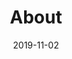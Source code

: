 ---
path: "/about"
date: "2019-11-02"
title: "About"
featuredImage: ./about.jpg
intro: "Hi there! We are Ryan and Sophia, and we are so glad you stopped by! We are the couple behind Lapa’s culinary creations and adventures. We are so so so excited to share our recipes and stories with all of you!"
whoWeAre: "We are big foodies! Honestly, we are always thinking about what our next meal will be. Sophia was raised in a Russian Jewish household in southern California and Ryan also grew up celebrating some of the Jewish holidays near Philadelphia. We both ended up moving to northern Virginia for work, where we met. 

Even from the beginning, we were always a team; cooking and baking and trying out new recipes. You’ll find that a lot of our recipe inspiration comes from our childhoods and the flavors we grew up with. But we also love trying new food and learning about different cultures, so we like to try some things out here and there. 

Ryan and Sophia are both software engineers by day and amateur chefs by night. When we are not working at our full-time jobs, we are either making, photographing, and eating food, playing video games, working out, or traveling. There sometimes aren’t enough hours in the day to do everything we love, but we are both very excited to be here on this small part of the web."
whatIsLapa: "Lapa started out as a place where we could store our recipe collection in one place. These recipes included those from family, ones we’ve made up on our own, and adoptions from other chefs. We grew tired of misplacing recipes -- sometimes we wouldn’t write down what we just created or only had recipes in the form of verbal dictations. But not anymore; we’re writing everything down! And over time, we decided to share those recipes with all of you. 

One of our biggest beliefs is that if you can do it yourself, why not? We are big fans of DIY and cooking at home and we believe that you can do it too! That’s why you’ll find that our food photography, content creation, and stories are our own.    

Why ‘Lapa’, you ask? The word comes from an old Slavic root that means ‘to eat voraciously’, and frankly, we do a lot of eating. And you probably love food too, otherwise you wouldn’t be here! We hope you enjoy reading our stories and trying out our recipes at home."
aboutSite: "You can think of the content here as being *written by Sophia and illustrated by Ryan* Sort of like a physical cookbook! But like all of our recipes, this website is, too, homemade. If you’re interested in our tech stack or have questions about web design, feel free to contact us! 

For more information and to start the conversation, write to us at lapa.eats@gmail.com or visit our Contact page. 

You can also check us out on (Facebook), (Instagram), and (Pinterest). 

Enjoy!"
---